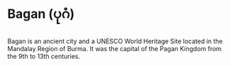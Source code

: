 
# Bagan (ပုဂံ)
Bagan is an ancient city and a UNESCO World Heritage Site located in the Mandalay Region of Burma. It was the capital of the Pagan Kingdom from the 9th to 13th centuries.
